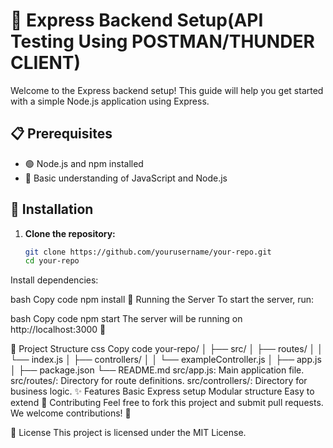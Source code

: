 # 🚀 Express Backend Setup(API Testing Using POSTMAN/THUNDER CLIENT)

Welcome to the Express backend setup! This guide will help you get started with a simple Node.js application using Express.

## 📋 Prerequisites

- 🟢 Node.js and npm installed
- 📂 Basic understanding of JavaScript and Node.js

## 🔧 Installation

1. **Clone the repository:**

   ```bash
   git clone https://github.com/yourusername/your-repo.git
   cd your-repo
Install dependencies:

bash
Copy code
npm install
🚀 Running the Server
To start the server, run:

bash
Copy code
npm start
The server will be running on http://localhost:3000 🚀

📁 Project Structure
css
Copy code
your-repo/
│
├── src/
│   ├── routes/
│   │   └── index.js
│   ├── controllers/
│   │   └── exampleController.js
│   ├── app.js
│
├── package.json
└── README.md
src/app.js: Main application file.
src/routes/: Directory for route definitions.
src/controllers/: Directory for business logic.
✨ Features
Basic Express setup
Modular structure
Easy to extend
🤝 Contributing
Feel free to fork this project and submit pull requests. We welcome contributions! 🌟

📄 License
This project is licensed under the MIT License.
